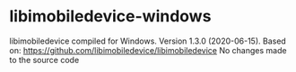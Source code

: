 # libimobiledevice-windows

libimobiledevice compiled for Windows. Version 1.3.0 (2020-06-15).
Based on: https://github.com/libimobiledevice/libimobiledevice
No changes made to the source code
